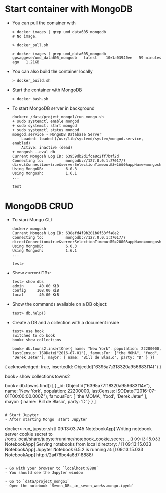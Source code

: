 # Start container with MongoDB

- You can pull the container with
  ```
  > docker images | grep umd_data605_mongodb
  # No image.

  > docker_pull.sh

  > docker images | grep umd_data605_mongodb
  gpsaggese/umd_data605_mongodb   latest    10e1a03940ee   59 minutes ago   1.21GB
  ```

- You can also build the container locally
  ```
  > docker_build.sh
  ```

- Start the container with MongoDB
  ```
  > docker_bash.sh
  ```

- To start MongoDB server in background
  ```
  docker> /data/project_mongo1/run_mongo.sh
  + sudo systemctl enable mongod
  + sudo systemctl start mongod
  + sudo systemctl status mongod
  mongod.service - MongoDB Database Server
      Loaded: loaded (/usr/lib/systemd/system/mongod.service, enabled)
      Active: inactive (dead)
  + mongosh --eval db
  Current Mongosh Log ID: 63959db2d1fca8c2ff7b8f2d
  Connecting to:          mongodb://127.0.0.1:27017/?directConnection=true&serverSelectionTimeoutMS=2000&appName=mongosh+1.6.1
  Using MongoDB:          6.0.3
  Using Mongosh:          1.6.1
  ...

  test
  ```

# MongoDB CRUD
- To start Mongo CLI
  ```
  docker> mongosh
  Current Mongosh Log ID: 638efd4f9b201b6f53ffa8e2
  Connecting to:          mongodb://127.0.0.1:27017/?directConnection=true&serverSelectionTimeoutMS=2000&appName=mongosh+1.6.1
  Using MongoDB:          6.0.3
  Using Mongosh:          1.6.1
  ...

  test>
  ```

- Show current DBs:
  ```
  test> show dbs
  admin       40.00 KiB
  config     108.00 KiB
  local       40.00 KiB

  ```

- Show the commands available on a DB object:
  ```
  test> db.help()
  ```

- Create a DB and a collection with a document inside
  ```
  test> use book
  switched to db book
  book> show collections

  book> db.towns2.insertOne({ name: "New York", population: 22200000, lastCensus: ISODate("2016-07-01"), famousFor: ["the MOMA", "food", "Derek Jeter"], mayor: { name: "Bill de Blasio", party: "D" } })
{
  acknowledged: true,
  insertedId: ObjectId("6395a7a318320a956683f14f")
}

  book> show collections
  towns2


  book> db.towns.find()
  [
  {
    _id: ObjectId("6395a77f18320a956683f14e"),
    name: 'New York',
    population: 22200000,
    lastCensus: ISODate("2016-07-01T00:00:00.000Z"),
    famousFor: [ 'the MOMA', 'food', 'Derek Jeter' ],
    mayor: { name: 'Bill de Blasio', party: 'D' }
  }
  ]

  ```

# Start Jupyter
- After starting Mongo, start Jupyter
  ```
  docker> run_jupyter.sh
  [I 09:13:03.745 NotebookApp] Writing notebook server cookie secret to /root/.local/share/jupyter/runtime/notebook_cookie_secret
  ...
  [I 09:13:15.033 NotebookApp] Serving notebooks from local directory: /
  [I 09:13:15.033 NotebookApp] Jupyter Notebook 6.5.2 is running at:
  [I 09:13:15.033 NotebookApp] http://2ad76bc4a6d7:8888/
  ```

- Go with your browser to `localhost:8888`
- You should see the Jupyter window

- Go to `data/project_mongo1`
- Open the notebook `Seven_DBs_in_seven_weeks.mongo.ipynb`
